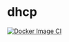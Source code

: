 # dhcp
[![Docker Image CI](https://github.com/feilurdotcom/dhcp/actions/workflows/docker-image.yml/badge.svg)](https://github.com/feilurdotcom/dhcp/actions/workflows/docker-image.yml)
